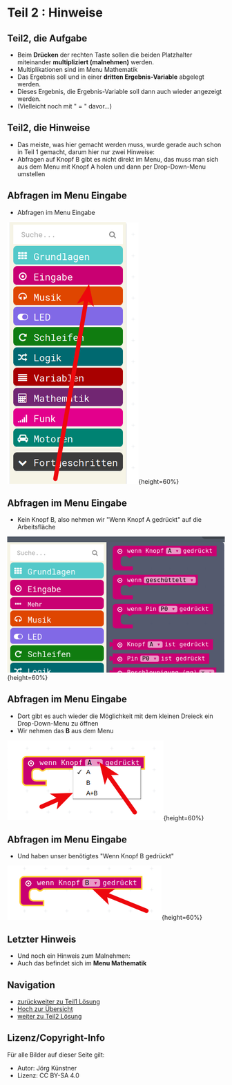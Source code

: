# Teil 2 : Hinweise


## Teil2, die Aufgabe

* Beim __Drücken__ der rechten Taste sollen die beiden Platzhalter miteinander __multipliziert (malnehmen)__ werden.
* Multiplikationen sind im Menu Mathematik
* Das Ergebnis soll und in einer __dritten Ergebnis-Variable__ abgelegt werden. 
* Dieses Ergebnis, die Ergebnis-Variable soll dann auch wieder angezeigt werden.
* (Vielleicht noch mit " = " davor...)


## Teil2, die Hinweise

* Das meiste, was hier gemacht werden muss, wurde gerade auch schon in Teil 1 gemacht, darum hier nur zwei Hinweise:
* Abfragen auf Knopf B gibt es nicht direkt im Menu, das muss man sich aus dem Menu mit Knopf A holen und dann per Drop-Down-Menu umstellen

## Abfragen im Menu Eingabe

* Abfragen im Menu Eingabe

![Menu Eingabe](./pics/00_MenuEingabe.png){height=60%}

## Abfragen im Menu Eingabe

* Kein Knopf B, also nehmen wir "Wenn Knopf A gedrückt" auf die Arbeitsfläche

![Kein Knopf B](./pics/01_KeinKnopfB.png){height=60%}


## Abfragen im Menu Eingabe

* Dort gibt es auch wieder die Möglichkeit mit dem kleinen Dreieck ein Drop-Down-Menu zu öffnen
* Wir nehmen das __B__ aus dem Menu

![DropDown](./pics/02_DropDown.png){height=60%}


## Abfragen im Menu Eingabe

* Und haben unser benötigtes "Wenn Knopf B gedrückt"

![Knopf B](./pics/03_KnopfB.png){height=60%}



## Letzter Hinweis 

* Und noch ein Hinweis zum Malnehmen:
* Auch das befindet sich im __Menu Mathematik__


## Navigation

* [zurückweiter zu Teil1 Lösung](../03_02_Teil1_Loesung/README.md)  
* [Hoch zur Übersicht](../README.md)  
* [weiter zu Teil2 Lösung](../03_04_Teil2_Loesung/README.mdm)  



## Lizenz/Copyright-Info
Für alle Bilder auf dieser Seite gilt:

*  Autor: Jörg Künstner
* Lizenz: CC BY-SA 4.0
